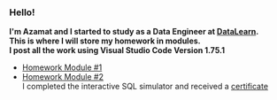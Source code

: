 ### Hello!
**I'm Azamat and I started to study as a Data Engineer at [DataLearn](https://github.com/Data-Learn/data-engineering).**  
**This is where I will store my homework in modules.**  
**I post all the work using Visual Studio Code Version 1.75.1**  

* [Homework Module #1](https://github.com/Azamatter/DataLearn/tree/main/DE-101/Module%231)
* [Homework Module #2](https://github.com/Azamatter/DataLearn/blob/main/DE-101/Module%232/README.md)  
I completed the interactive SQL simulator and received a 
[certificate](https://github.com/Azamatter/DataLearn/blob/main/DE-101/Module%232/stepik-certificate-63054-e6a0583%20(1)_page-0001.jpg)


